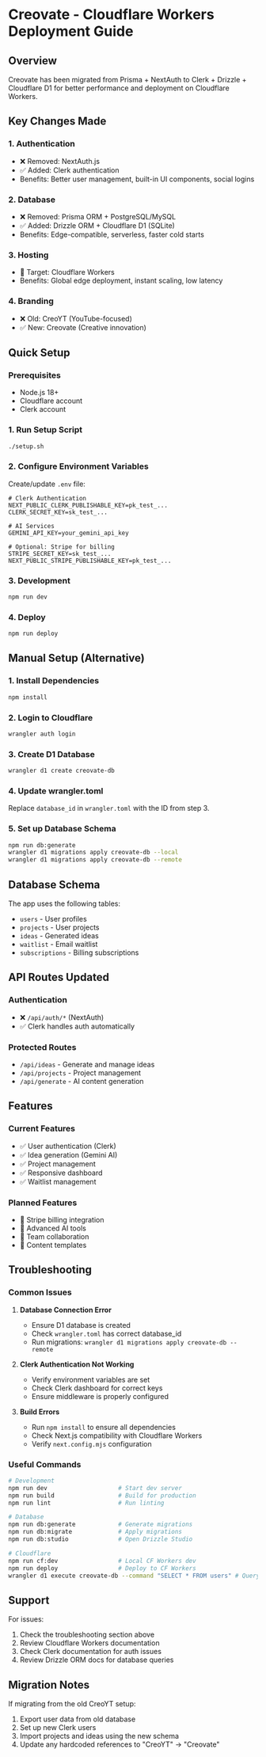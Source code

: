 # Creovate - Cloudflare Workers Deployment Guide

## Overview
Creovate has been migrated from Prisma + NextAuth to Clerk + Drizzle + Cloudflare D1 for better performance and deployment on Cloudflare Workers.

## Key Changes Made

### 1. Authentication
- ❌ Removed: NextAuth.js
- ✅ Added: Clerk authentication
- Benefits: Better user management, built-in UI components, social logins

### 2. Database
- ❌ Removed: Prisma ORM + PostgreSQL/MySQL
- ✅ Added: Drizzle ORM + Cloudflare D1 (SQLite)
- Benefits: Edge-compatible, serverless, faster cold starts

### 3. Hosting
- 🎯 Target: Cloudflare Workers
- Benefits: Global edge deployment, instant scaling, low latency

### 4. Branding
- ❌ Old: CreoYT (YouTube-focused)
- ✅ New: Creovate (Creative innovation)

## Quick Setup

### Prerequisites
- Node.js 18+
- Cloudflare account
- Clerk account

### 1. Run Setup Script
```bash
./setup.sh
```

### 2. Configure Environment Variables
Create/update `.env` file:
```env
# Clerk Authentication
NEXT_PUBLIC_CLERK_PUBLISHABLE_KEY=pk_test_...
CLERK_SECRET_KEY=sk_test_...

# AI Services
GEMINI_API_KEY=your_gemini_api_key

# Optional: Stripe for billing
STRIPE_SECRET_KEY=sk_test_...
NEXT_PUBLIC_STRIPE_PUBLISHABLE_KEY=pk_test_...
```

### 3. Development
```bash
npm run dev
```

### 4. Deploy
```bash
npm run deploy
```

## Manual Setup (Alternative)

### 1. Install Dependencies
```bash
npm install
```

### 2. Login to Cloudflare
```bash
wrangler auth login
```

### 3. Create D1 Database
```bash
wrangler d1 create creovate-db
```

### 4. Update wrangler.toml
Replace `database_id` in `wrangler.toml` with the ID from step 3.

### 5. Set up Database Schema
```bash
npm run db:generate
wrangler d1 migrations apply creovate-db --local
wrangler d1 migrations apply creovate-db --remote
```

## Database Schema

The app uses the following tables:
- `users` - User profiles
- `projects` - User projects
- `ideas` - Generated ideas
- `waitlist` - Email waitlist
- `subscriptions` - Billing subscriptions

## API Routes Updated

### Authentication
- ❌ `/api/auth/*` (NextAuth) 
- ✅ Clerk handles auth automatically

### Protected Routes
- `/api/ideas` - Generate and manage ideas
- `/api/projects` - Project management
- `/api/generate` - AI content generation

## Features

### Current Features
- ✅ User authentication (Clerk)
- ✅ Idea generation (Gemini AI)
- ✅ Project management
- ✅ Responsive dashboard
- ✅ Waitlist management

### Planned Features
- 🔄 Stripe billing integration
- 🔄 Advanced AI tools
- 🔄 Team collaboration
- 🔄 Content templates

## Troubleshooting

### Common Issues

1. **Database Connection Error**
   - Ensure D1 database is created
   - Check `wrangler.toml` has correct database_id
   - Run migrations: `wrangler d1 migrations apply creovate-db --remote`

2. **Clerk Authentication Not Working**
   - Verify environment variables are set
   - Check Clerk dashboard for correct keys
   - Ensure middleware is properly configured

3. **Build Errors**
   - Run `npm install` to ensure all dependencies
   - Check Next.js compatibility with Cloudflare Workers
   - Verify `next.config.mjs` configuration

### Useful Commands

```bash
# Development
npm run dev                    # Start dev server
npm run build                  # Build for production
npm run lint                   # Run linting

# Database
npm run db:generate            # Generate migrations
npm run db:migrate             # Apply migrations
npm run db:studio              # Open Drizzle Studio

# Cloudflare
npm run cf:dev                 # Local CF Workers dev
npm run deploy                 # Deploy to CF Workers
wrangler d1 execute creovate-db --command "SELECT * FROM users" # Query database
```

## Support

For issues:
1. Check the troubleshooting section above
2. Review Cloudflare Workers documentation
3. Check Clerk documentation for auth issues
4. Review Drizzle ORM docs for database queries

## Migration Notes

If migrating from the old CreoYT setup:
1. Export user data from old database
2. Set up new Clerk users
3. Import projects and ideas using the new schema
4. Update any hardcoded references to "CreoYT" → "Creovate"
